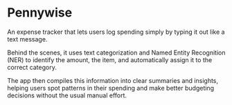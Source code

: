 # Pennywise

An expense tracker that lets users log spending simply by typing it out like a text message.

Behind the scenes, it uses text categorization and Named Entity Recognition (NER) to identify the amount, the item, and automatically assign it to the correct category.

The app then compiles this information into clear summaries and insights, helping users spot patterns in their spending and make better budgeting decisions without the usual manual effort.

